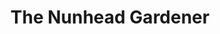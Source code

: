 ---
title: "The Nunhead Gardener"
url: /london-borough-of-southwark/the-nunhead-gardener/
shop: garden centre
---